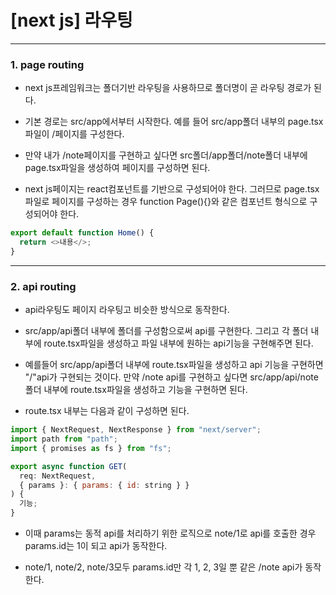 # [next js] 라우팅

---

### 1. page routing

- next js프레임워크는 폴더기반 라우팅을 사용하므로 폴더명이 곧 라우팅 경로가 된다.

- 기본 경로는 src/app에서부터 시작한다. 예를 들어 src/app폴더 내부의 page.tsx파일이 /페이지를 구성한다.

- 만약 내가 /note페이지를 구현하고 싶다면 src폴더/app폴더/note폴더 내부에 page.tsx파일을 생성하여 페이지를 구성하면 된다.

- next js페이지는 react컴포넌트를 기반으로 구성되어야 한다. 그러므로 page.tsx파일로 페이지를 구성하는 경우 function Page(){}와 같은 컴포넌트 형식으로 구성되어야 한다.

```javascript
export default function Home() {
  return <>내용</>;
}
```

---

### 2. api routing

- api라우팅도 페이지 라우팅고 비슷한 방식으로 동작한다.

- src/app/api폴더 내부에 폴더를 구성함으로써 api를 구현한다. 그리고 각 폴더 내부에 route.tsx파일을 생성하고 파일 내부에 원하는 api기능을 구현해주면 된다.

- 예를들어 src/app/api폴더 내부에 route.tsx파일을 생성하고 api 기능을 구현하면 "/"api가 구현되는 것이다. 만약 /note api를 구현하고 싶다면 src/app/api/note폴더 내부에 route.tsx파일을 생성하고 기능을 구현하면 된다.

- route.tsx 내부는 다음과 같이 구성하면 된다.

```javascript
import { NextRequest, NextResponse } from "next/server";
import path from "path";
import { promises as fs } from "fs";

export async function GET(
  req: NextRequest,
  { params }: { params: { id: string } }
) {
  기능;
}
```

- 이때 params는 동적 api를 처리하기 위한 로직으로 note/1로 api를 호출한 경우 params.id는 1이 되고 api가 동작한다.

- note/1, note/2, note/3모두 params.id만 각 1, 2, 3일 뿐 같은 /note api가 동작한다.
